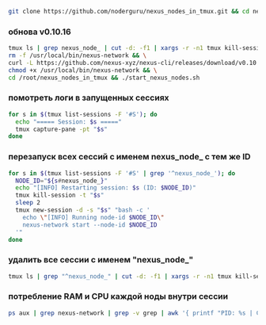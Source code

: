 ```bash
git clone https://github.com/noderguru/nexus_nodes_in_tmux.git && cd nexus_nodes_in_tmux && chmod +x start_nexus_nodes.sh && nano nodes_cli.txt && ./start_nexus_nodes.sh
```
### обнова v0.10.16
```bash
tmux ls | grep nexus_node_ | cut -d: -f1 | xargs -r -n1 tmux kill-session -t && \
rm -f /usr/local/bin/nexus-network && \
curl -L https://github.com/nexus-xyz/nexus-cli/releases/download/v0.10.16/nexus-network-linux-x86_64 -o /usr/local/bin/nexus-network && \
chmod +x /usr/local/bin/nexus-network && \
cd /root/nexus_nodes_in_tmux && ./start_nexus_nodes.sh
```
### помотреть логи в запущенных сессиях 
```bash
for s in $(tmux list-sessions -F '#S'); do
  echo "===== Session: $s ====="
  tmux capture-pane -pt "$s"
done
```
### перезапуск всех сессий с именем nexus_node_  с тем же ID
```bash
for s in $(tmux list-sessions -F '#S' | grep '^nexus_node_'); do
  NODE_ID="${s#nexus_node_}"
  echo "[INFO] Restarting session: $s (ID: $NODE_ID)"
  tmux kill-session -t "$s"
  sleep 2
  tmux new-session -d -s "$s" "bash -c '
    echo \"[INFO] Running node-id $NODE_ID\"
    nexus-network start --node-id $NODE_ID
  '"
done
```
### удалить все сессии с именем "nexus_node_"
```bash
tmux ls | grep "^nexus_node_" | cut -d: -f1 | xargs -r -n1 tmux kill-session -t
```
### потребление RAM и CPU каждой ноды внутри сессии
```bash
ps aux | grep nexus-network | grep -v grep | awk '{ printf "PID: %s | CPU: %s%% | RAM: %.2f GB | CMD: ", $2, $3, $6/1024/1024; for(i=11;i<=NF;++i) printf "%s ", $i; print "" }'
```



